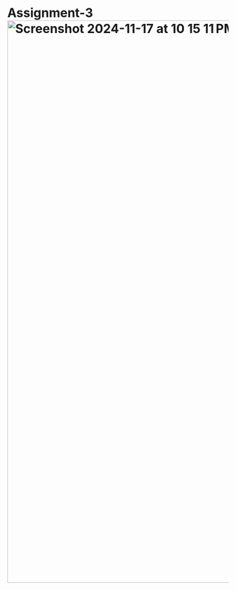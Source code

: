 # Assignment-3<img width="1278" alt="Screenshot 2024-11-17 at 10 15 11 PM" src="https://github.com/user-attachments/assets/91686408-f83d-4a14-9f26-830c036a5075">
